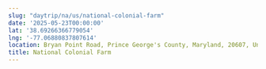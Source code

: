 ```yaml
---
slug: "daytrip/na/us/national-colonial-farm"
date: '2025-05-23T00:00:00'
lat: '38.69266366779054'
lng: '-77.06880837807614'
location: Bryan Point Road, Prince George's County, Maryland, 20607, United States
title: National Colonial Farm
---
```



